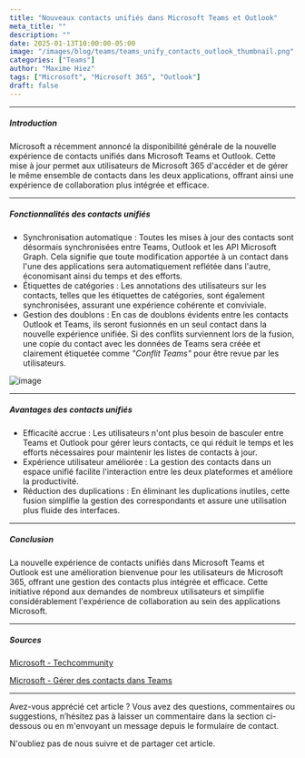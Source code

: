 ```yaml
---
title: "Nouveaux contacts unifiés dans Microsoft Teams et Outlook"
meta_title: ""
description: ""
date: 2025-01-13T10:00:00-05:00
image: "/images/blog/teams/teams_unify_contacts_outlook_thumbnail.png"
categories: ["Teams"]
author: "Maxime Hiez"
tags: ["Microsoft", "Microsoft 365", "Outlook"]
draft: false
---
```

---

##### Introduction
Microsoft a récemment annoncé la disponibilité générale de la nouvelle expérience de contacts unifiés dans Microsoft Teams et Outlook. Cette mise à jour permet aux utilisateurs de Microsoft 365 d'accéder et de gérer le même ensemble de contacts dans les deux applications, offrant ainsi une expérience de collaboration plus intégrée et efficace.

---

##### Fonctionnalités des contacts unifiés
- Synchronisation automatique : Toutes les mises à jour des contacts sont désormais synchronisées entre Teams, Outlook et les API Microsoft Graph. Cela signifie que toute modification apportée à un contact dans l'une des applications sera automatiquement reflétée dans l'autre, économisant ainsi du temps et des efforts.
- Étiquettes de catégories : Les annotations des utilisateurs sur les contacts, telles que les étiquettes de catégories, sont également synchronisées, assurant une expérience cohérente et conviviale.
- Gestion des doublons : En cas de doublons évidents entre les contacts Outlook et Teams, ils seront fusionnés en un seul contact dans la nouvelle expérience unifiée. Si des conflits surviennent lors de la fusion, une copie du contact avec les données de Teams sera créée et clairement étiquetée comme *"Conflit Teams"* pour être revue par les utilisateurs.

![image](/images/blog/teams/teams_unify_contacts_outlook_001.png)

---

##### Avantages des contacts unifiés

- Efficacité accrue : Les utilisateurs n'ont plus besoin de basculer entre Teams et Outlook pour gérer leurs contacts, ce qui réduit le temps et les efforts nécessaires pour maintenir les listes de contacts à jour.
- Expérience utilisateur améliorée : La gestion des contacts dans un espace unifié facilite l'interaction entre les deux plateformes et améliore la productivité.
- Réduction des duplications : En éliminant les duplications inutiles, cette fusion simplifie la gestion des correspondants et assure une utilisation plus fluide des interfaces.

---

##### Conclusion
La nouvelle expérience de contacts unifiés dans Microsoft Teams et Outlook est une amélioration bienvenue pour les utilisateurs de Microsoft 365, offrant une gestion des contacts plus intégrée et efficace. Cette initiative répond aux demandes de nombreux utilisateurs et simplifie considérablement l'expérience de collaboration au sein des applications Microsoft.

---

##### Sources
[Microsoft - Techcommunity](https://techcommunity.microsoft.com/blog/microsoft_365blog/new-unified-contacts-in-microsoft-teams-and-outlook-now-generally-available/4365811)

[Microsoft - Gérer des contacts dans Teams](https://support.microsoft.com/fr-ca/office/manage-your-contacts-with-the-people-app-in-teams-cfea34b9-ac23-4cff-b3d1-c97bb2b1e751)

---


Avez-vous apprécié cet article ? Vous avez des questions, commentaires ou suggestions, n’hésitez pas à laisser un commentaire dans la section ci-dessous ou en m'envoyant un message depuis le formulaire de contact.

N'oubliez pas de nous suivre et de partager cet article.